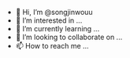 - 👋 Hi, I’m @songjinwouu
- 👀 I’m interested in ...
- 🌱 I’m currently learning ...
- 💞️ I’m looking to collaborate on ...
- 📫 How to reach me ...

<!---
songjinwouu/songjinwouu is a ✨ special ✨ repository because its `README.md` (this file) appears on your GitHub profile.
You can click the Preview link to take a look at your changes.
--->
